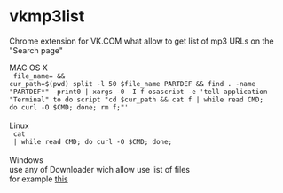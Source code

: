 # vkmp3list
Chrome extension for VK.COM what allow to get list of mp3 URLs on the "Search page"


MAC OS X<br>
<code>
file_name=<FILE NAME HERE> && cur_path=$(pwd) split -l 50 $file_name PARTDEF && find . -name "PARTDEF*" -print0 | xargs -0 -I f osascript -e 'tell application "Terminal" to do script "cd $cur_path && cat f | while read CMD; do curl -O $CMD; done; rm f;"' 
</code>
<br><br>Linux<br>
<code>
cat <FILE NAME HERE> | while read CMD; do curl -O $CMD; done;
</code>
<br><br>Windows<br> 
use any of Downloader  wich allow use list of files<br>
for example <a href="http://www.leniel.net/2010/07/automate-batch-download-mass-list-urls.html#sthash.67UnYwuv.dpbs">this</a>